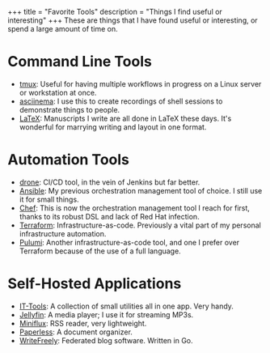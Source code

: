 +++
title = "Favorite Tools"
description = "Things I find useful or interesting"
+++
These are things that I have found useful or interesting, or spend a large amount of time on.

# Command Line Tools

- [tmux](https://github.com/tmux/tmux/wiki): Useful for having multiple workflows in progress on a Linux server or workstation at once.
- [asciinema](https://asciinema.org/): I use this to create recordings of shell sessions to demonstrate things to people.
- [LaTeX](https://www.overleaf.com/learn): Manuscripts I write are all done in LaTeX these days. It's wonderful for marrying writing and layout in one format.

# Automation Tools

- [drone](https://drone.io): CI/CD tool, in the vein of Jenkins but far better.
- [Ansible](https://ansible.com): My previous orchestration management tool of choice. I still use it for small things.
- [Chef](https://chef.io): This is now the orchestration management tool I reach for first, thanks to its robust DSL and lack of Red Hat infection.
- [Terraform](https://terraform.io): Infrastructure-as-code. Previously a vital part of my personal infrastructure automation.
- [Pulumi](https://pulumi.io): Another infrastructure-as-code tool, and one I prefer over Terraform because of the use of a full language.

# Self-Hosted Applications

- [IT-Tools](https://github.com/CorentinTh/it-tools): A collection of small utilities all in one app. Very handy.
- [Jellyfin](https://jellyfin.org/): A media player; I use it for streaming MP3s.
- [Miniflux](https://miniflux.app/): RSS reader, very lightweight.
- [Paperless](https://docs.paperless-ngx.com/): A document organizer.
- [WriteFreely](https://writefreely.org/): Federated blog software. Written in Go.
